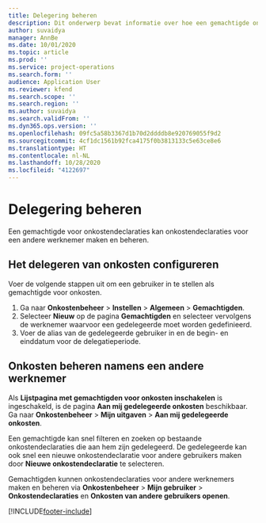 ```yaml
---
title: Delegering beheren
description: Dit onderwerp bevat informatie over hoe een gemachtigde onkostendeclaraties voor een andere werknemer kan maken en beheren.
author: suvaidya
manager: AnnBe
ms.date: 10/01/2020
ms.topic: article
ms.prod: ''
ms.service: project-operations
ms.search.form: ''
audience: Application User
ms.reviewer: kfend
ms.search.scope: ''
ms.search.region: ''
ms.author: suvaidya
ms.search.validFrom: ''
ms.dyn365.ops.version: ''
ms.openlocfilehash: 09fc5a58b3367d1b70d2ddddb8e920769055f9d2
ms.sourcegitcommit: 4cf1dc1561b92fca4175f0b3813133c5e63ce8e6
ms.translationtype: HT
ms.contentlocale: nl-NL
ms.lasthandoff: 10/28/2020
ms.locfileid: "4122697"
---
```

# <a name="manage-delegation"></a>Delegering beheren
Een gemachtigde voor onkostendeclaraties kan onkostendeclaraties voor een andere werknemer maken en beheren.

## <a name="configuring-expense-delegation"></a>Het delegeren van onkosten configureren

Voer de volgende stappen uit om een gebruiker in te stellen als gemachtigde voor onkosten. 
1. Ga naar **Onkostenbeheer** > **Instellen** > **Algemeen** > **Gemachtigden**. 
2. Selecteer **Nieuw** op de pagina **Gemachtigden** en selecteer vervolgens de werknemer waarvoor een gedelegeerde moet worden gedefinieerd. 
3. Voer de alias van de gedelegeerde gebruiker in en de begin- en einddatum voor de delegatieperiode.

## <a name="manage-expenses-on-behalf-of-another-employee"></a>Onkosten beheren namens een andere werknemer

Als **Lijstpagina met gemachtigden voor onkosten inschakelen** is ingeschakeld, is de pagina **Aan mij gedelegeerde onkosten** beschikbaar. Ga naar **Onkostenbeheer** > **Mijn uitgaven** > **Aan mij gedelegeerde onkosten**.

Een gemachtigde kan snel filteren en zoeken op bestaande onkostendeclaraties die aan hem zijn gedelegeerd. De gedelegeerde kan ook snel een nieuwe onkostendeclaratie voor andere gebruikers maken door **Nieuwe onkostendeclaratie** te selecteren.

Gemachtigden kunnen onkostendeclaraties voor andere werknemers maken en beheren via **Onkostenbeheer** > **Mijn gebruiker** > **Onkostendeclaraties** en **Onkosten van andere gebruikers openen**.


[!INCLUDE[footer-include](../includes/footer-banner.md)]